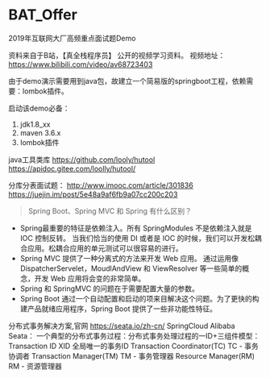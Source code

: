# BAT_Offer
2019年互联网大厂高频重点面试题Demo

资料来自于B站，【真全栈程序员】 公开的视频学习资料。
视频地址：https://www.bilibili.com/video/av68723403

由于demo演示需要用到java包，故建立一个简易版的springboot工程，依赖需要：lombok插件。

启动该demo必备：
1. jdk1.8_xx
1. maven 3.6.x
2. lombok插件

java工具类库
https://github.com/looly/hutool
https://apidoc.gitee.com/loolly/hutool/

分库分表面试题：
http://www.imooc.com/article/301836
https://juejin.im/post/5e48a9af6fb9a07cc200c203


>Spring Boot、Spring MVC 和 Spring 有什么区别？
* Spring最重要的特征是依赖注入。所有 SpringModules 不是依赖注入就是 IOC 控制反转。
当我们恰当的使用 DI 或者是 IOC 的时候，我们可以开发松耦合应用。松耦合应用的单元测试可以很容易的进行。
* Spring MVC 提供了一种分离式的方法来开发 Web 应用。
通过运用像 DispatcherServelet，MoudlAndView 和 ViewResolver 等一些简单的概念，开发 Web 应用将会变的非常简单。
* Spring 和 SpringMVC 的问题在于需要配置大量的参数。
* Spring Boot 通过一个自动配置和启动的项来目解决这个问题。为了更快的构建产品就绪应用程序，Spring Boot 提供了一些非功能性特征。


分布式事务解决方案,官网 https://seata.io/zh-cn/
SpringCloud Alibaba Seata：
一个典型的分布式事务过程：分布式事务处理过程的一ID+三组件模型：
    Transaction ID XID 全局唯一的事务ID
    Transaction Coordinator(TC) TC - 事务协调者
    Transaction Manager(TM) TM - 事务管理器
    Resource Manager(RM)  RM - 资源管理器

